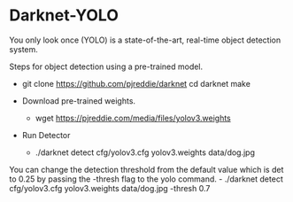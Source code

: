 # Darknet-YOLO

You only look once (YOLO) is a state-of-the-art, real-time object detection system.

Steps for object detection using a pre-trained model.

  - git clone https://github.com/pjreddie/darknet
    cd darknet
    make
   
  - Download pre-trained weights.
    - wget https://pjreddie.com/media/files/yolov3.weights
    
   - Run Detector
     - ./darknet detect cfg/yolov3.cfg yolov3.weights data/dog.jpg
 
 You can change the detection threshold from the default value which is det to 0.25
 by passing the -thresh <val> flag to the yolo command.
     - ./darknet detect cfg/yolov3.cfg yolov3.weights data/dog.jpg -thresh 0.7
  
